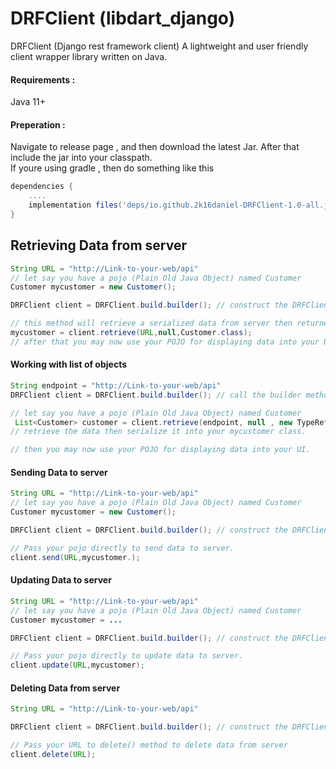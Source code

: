 # DRFClient (libdart_django)
DRFClient (Django rest framework client) A lightweight and user friendly client wrapper library written on Java.


#### Requirements :
Java 11+
#### Preperation :
Navigate to release page , and then download the latest Jar.
After that include the jar into your classpath.<br>
If youre using gradle , then do something like this
```gradle
dependencies {
    ....
    implementation files('deps/io.github.2k16daniel-DRFClient-1.0-all.jar') 
}

```

## Retrieving Data from  server

```java
String URL = "http://Link-to-your-web/api"
// let say you have a pojo (Plain Old Java Object) named Customer
Customer mycustomer = new Customer();

DRFClient client = DRFClient.build.builder(); // construct the DRFClient first

// this method will retrieve a serialized data from server then returned into mycustomer class
mycustomer = client.retrieve(URL,null,Customer.class);
// after that you may now use your POJO for displaying data into your UI.

```

  #### Working with list of objects 

```java
String endpoint = "http://Link-to-your-web/api"
DRFClient client = DRFClient.build.builder(); // call the builder method

// let say you have a pojo (Plain Old Java Object) named Customer
 List<Customer> customer = client.retrieve(endpoint, null , new TypeReference<List<Customer>>() {});
// retrieve the data then serialize it into your mycustomer class.

// then you may now use your POJO for displaying data into your UI.

```

#### Sending Data to server
```java
String URL = "http://Link-to-your-web/api"
// let say you have a pojo (Plain Old Java Object) named Customer
Customer mycustomer = new Customer();

DRFClient client = DRFClient.build.builder(); // construct the DRFClient first

// Pass your pojo directly to send data to server.
client.send(URL,mycustomer.);
```

#### Updating Data to server
```java
String URL = "http://Link-to-your-web/api"
// let say you have a pojo (Plain Old Java Object) named Customer
Customer mycustomer = ...

DRFClient client = DRFClient.build.builder(); // construct the DRFClient first

// Pass your pojo directly to update data to server.
client.update(URL,mycustomer);
```

#### Deleting Data from server
```java
String URL = "http://Link-to-your-web/api"

DRFClient client = DRFClient.build.builder(); // construct the DRFClient first

// Pass your URL to delete() method to delete data from server
client.delete(URL);
```
